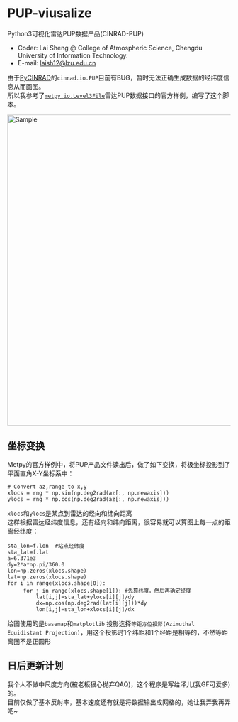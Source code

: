 # PUP-viusalize
Python3可视化雷达PUP数据产品(CINRAD-PUP)
* Coder: Lai Sheng @ College of Atmospheric Science, Chengdu University of Information Technology.
* E-mail: laish12@lzu.edu.cn

由于[PyCINRAD](https://github.com/CyanideCN/PyCINRAD)的`cinrad.io.PUP`目前有BUG，暂时无法正确生成数据的经纬度信息从而画图。<br>
所以我参考了[`metpy.io.Level3File`](https://unidata.github.io/MetPy/latest/examples/formats/NEXRAD_Level_3_File.html#sphx-glr-examples-formats-nexrad-level-3-file-py)雷达PUP数据接口的官方样例，编写了这个脚本。<br>
<p align="left">
    <img src="https://github.com/laishenggx/PUP-viusalize/raw/master/sample.png" alt="Sample"  width="700">
</p>

## 坐标变换
Metpy的官方样例中，将PUP产品文件读出后，做了如下变换，将极坐标投影到了平面直角X-Y坐标系中：
```
# Convert az,range to x,y
xlocs = rng * np.sin(np.deg2rad(az[:, np.newaxis]))
ylocs = rng * np.cos(np.deg2rad(az[:, np.newaxis]))
```
`xlocs`和`ylocs`是某点到雷达的经向和纬向距离<br>
这样根据雷达经纬度信息，还有经向和纬向距离，很容易就可以算图上每一点的距离经纬度：
```
sta_lon=f.lon  #站点经纬度
sta_lat=f.lat
a=6.371e3
dy=2*a*np.pi/360.0
lon=np.zeros(xlocs.shape)
lat=np.zeros(xlocs.shape)
for i in range(xlocs.shape[0]):
     for j in range(xlocs.shape[1]): #先算纬度，然后再确定经度
         lat[i,j]=sta_lat+ylocs[i][j]/dy
         dx=np.cos(np.deg2rad(lat[i][j]))*dy
         lon[i,j]=sta_lon+xlocs[i][j]/dx
```
绘图使用的是`basemap`和`matplotlib`
投影选择`等距方位投影(Azimuthal Equidistant Projection)`，用这个投影时1个纬距和1个经距是相等的，不然等距离圈不是正圆形<br>

## 日后更新计划
我个人不做中尺度方向(被老板狠心抛弃QAQ)，这个程序是写给泽儿(我GF可爱多)的。<br>
目前仅做了基本反射率，基本速度还有就是将数据输出成网格的，她让我弄我再弄吧~<br>
